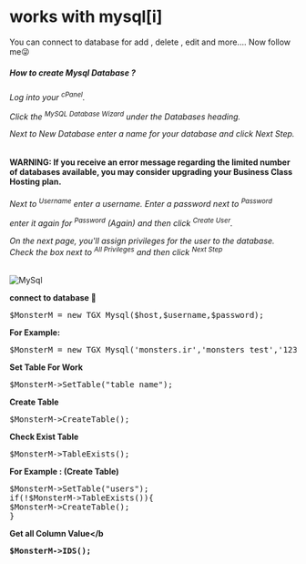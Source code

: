 # works with mysql[i]

You can connect to database for add , delete , edit and more.... Now follow me😜

<h5>How to create Mysql Database ? </h5>

<h6>Log into your <sup>cPanel</sup>.

Click the <sup>MySQL Database Wizard</sup> under the Databases heading.


Next to New Database enter a name for your database and click Next Step.

</h6>

<b>WARNING: If you receive an error message regarding the limited number of databases available, you may consider upgrading your Business Class Hosting plan.</b>

<h6>
Next to <sup>Username</sup> enter a username.
Enter a password next to <sup>Password</sup>

enter it again for <sup>Password</sup> (Again) and then click <sup>Create User</sup>.


On the next page, you'll assign privileges for the user to the database. Check the box next to <sup>All Privileges</sup> and then click <sup>Next Step</sup>
</h6>

<img src="http://uupload.ir/files/m2pw_img_20181207_095453.jpg" alt="MySql"/> 

<b>connect to database 🔘</b>
<pre>$MonsterM = new TGX_Mysql($host,$username,$password);</pre>
<b>For Example: </b>
<pre>$MonsterM = new TGX_Mysql('monsters.ir','monsters_test','123456789');</pre>

<b>Set Table For Work</b>
<pre>$MonsterM->SetTable("table_name");</pre>

<b>Create Table</b>
<pre>$MonsterM->CreateTable();</pre>

<b>Check Exist Table</b>
<pre>$MonsterM->TableExists();</pre>

<b> For Example : (Create Table)</b>
<pre>
$MonsterM->SetTable("users");
if(!$MonsterM->TableExists()){
$MonsterM->CreateTable();
}
</pre>

<b>Get all Column Value</b
<pre>$MonsterM->IDS();</pre>

<b>

